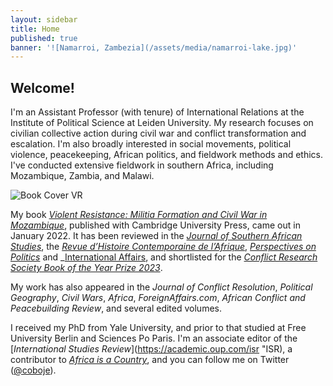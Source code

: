 ```yaml
---
layout: sidebar
title: Home
published: true
banner: '![Namarroi, Zambezia](/assets/media/namarroi-lake.jpg)'
---
```


## Welcome!

I'm an Assistant Professor (with tenure) of International Relations at the Institute of Political Science at Leiden University. My research focuses on civilian collective action during civil war and conflict transformation and escalation. I'm also broadly interested in social movements, political violence, peacekeeping, African politics, and fieldwork methods and ethics. I've conducted extensive fieldwork in southern Africa, including Mozambique, Zambia, and Malawi. 

![Book Cover VR](https://user-images.githubusercontent.com/93205767/139036821-372fc13e-d151-4ebd-848e-ad033a3e5c15.jpg)     

My book [_Violent Resistance: Militia Formation and Civil War in Mozambique_](https://www.cambridge.org/core/books/violent-resistance/9F6785EA6663B77BAA90E8A5FDAC5323 "Violent Resistance"), published with Cambridge University Press, came out in January 2022. It has been reviewed in the _[Journal of Southern African Studies](https://www.tandfonline.com/doi/full/10.1080/03057070.2022.2083859)_, the _[Revue d’Histoire Contemporaine de l’Afrique](https://oap.unige.ch/journals/rhca/article/view/crcahen)_, _[Perspectives on Politics](https://doi.org/10.1017/S1537592722003693)_ and _[International Affairs](https://doi.org/10.1093/ia/iiad129), and shortlisted for the [_Conflict Research Society Book of the Year Prize 2023_](https://twitter.com/AllardDuursma/status/1622268998552375300?s=20&t=LGNMepbmo89pX0L-Ypu2Mw "Tweet Shortlist CRS Book Prize").      

My work has also appeared in the _Journal of Conflict Resolution_, _Political Geography_, _Civil Wars_, _Africa_, _ForeignAffairs.com_, _African Conflict and Peacebuilding Review_, and several edited volumes.    

I received my PhD from Yale University, and prior to that studied at Free University Berlin and Sciences Po Paris. I'm an associate editor of the [_International Studies Review_](https://academic.oup.com/isr "ISR), a contributor to [_Africa is a Country_](http://africasacountry.com/ "Africa is a Country"), and you can follow me on Twitter ([@coboje](https://twitter.com/coboje)).
